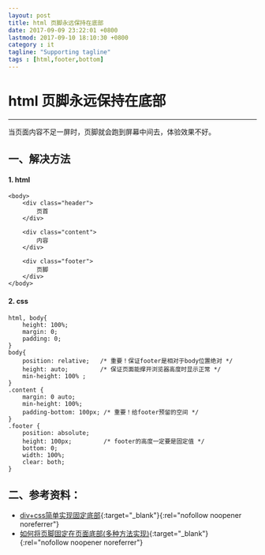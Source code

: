 ```yaml
---
layout: post
title: html 页脚永远保持在底部
date: 2017-09-09 23:22:01 +0800
lastmod: 2017-09-10 18:10:30 +0800
category : it
tagline: "Supporting tagline"
tags : [html,footer,bottom]
---
```

# html 页脚永远保持在底部
---
当页面内容不足一屏时，页脚就会跑到屏幕中间去，体验效果不好。

## 一、解决方法  
#### 1. html
```
<body>
    <div class="header">
        页首
    </div>

    <div class="content">
        内容
    </div>

    <div class="footer">
        页脚
    </div>
</body>
```
<!-- more -->

#### 2. css
```
html, body{ 
    height: 100%; 
    margin: 0;
    padding: 0;
}
body{ 
    position: relative;   /* 重要！保证footer是相对于body位置绝对 */  
    height: auto;         /* 保证页面能撑开浏览器高度时显示正常 */  
    min-height: 100% ;
}
.content {
    margin: 0 auto;
    min-height: 100%;
    padding-bottom: 100px; /* 重要！给footer预留的空间 */  
}
.footer {
    position: absolute;
    height: 100px;         /* footer的高度一定要是固定值 */  
    bottom: 0;
    width: 100%;
    clear: both;
}
```

## 二、参考资料：  
- [div+css简单实现固定底部](http://blog.sina.com.cn/s/blog_818a1e5b0100wlu6.html){:target="_blank"}{:rel="nofollow noopener noreferrer"}
- [如何将页脚固定在页面底部(多种方法实现)](http://www.jb51.net/web/76954.html){:target="_blank"}{:rel="nofollow noopener noreferrer"}
